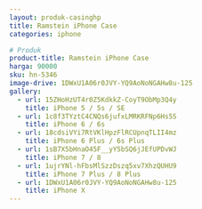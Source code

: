 ```yaml
---
layout: produk-casinghp
title: Ramstein iPhone Case
categories: iphone

# Produk
product-title: Ramstein iPhone Case
harga: 90000
sku: hn-5346
image-drive: 1DWxU1A06r0JVY-YQ9AoNoNGAHw8u-125
gallery:
  - url: 15ZHoHzUT4r0Z5KdkkZ-CoyT9ObMp3Q4y
    title: iPhone 5 / 5s / SE
  - url: 1c8f3TYztC4CNQs6jufxLMRKRFNp6Hs5S
    title: iPhone 6 / 6s
  - url: 18cdsiVYi7RtVKlHpzFlRCUpnqTLII4mz
    title: iPhone 6 Plus / 6s Plus
  - url: 1sB7X5bHnaO45F__yY5bSQ6jJEfUPDvWJ
    title: iPhone 7 / 8
  - url: 1ujrYNl-hFbsMlSzzDszq5xv7XhzQUHU9
    title: iPhone 7 Plus / 8 Plus
  - url: 1DWxU1A06r0JVY-YQ9AoNoNGAHw8u-125
    title: iPhone X
---
```


